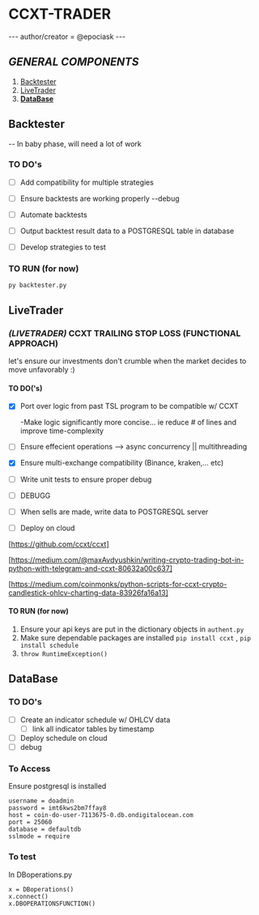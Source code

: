 # CCXT-TRADER

--- author/creator =  @epociask --- 

## ***GENERAL COMPONENTS***
1. [ Backtester ](##Backtester)
2. [ LiveTrader ](##LiveTrader)
3. [__DataBase__](#DataBase)



## Backtester 
-- In baby phase, will need a lot of work 
### TO DO's
- [ ] Add compatibility for multiple strategies
- [ ] Ensure backtests are working properly --debug
- [ ] Automate backtests 
- [ ] Output backtest result data to a POSTGRESQL table in database 
- [ ] Develop strategies to test 


### TO RUN (for now)
``py backtester.py``


## LiveTrader
###  *(LIVETRADER)* CCXT TRAILING STOP LOSS (FUNCTIONAL APPROACH)
let's ensure our investments don't crumble when the market decides to move unfavorably :)

#### TO DO('s)
- [X] Port over logic from past TSL program to be compatible w/ CCXT

    -Make logic significantly more concise... ie reduce # of lines and improve time-complexity 
- [ ] Ensure effecient operations --> async concurrency || multithreading 
- [X] Ensure multi-exchange compatibility (Binance, kraken,... etc)
- [ ] Write unit tests to ensure proper debug
 - [ ] DEBUGG 
- [ ] When sells are made, write data to POSTGRESQL server
- [ ] Deploy on cloud


[https://github.com/ccxt/ccxt]

[https://medium.com/@maxAvdyushkin/writing-crypto-trading-bot-in-python-with-telegram-and-ccxt-80632a00c637]

[https://medium.com/coinmonks/python-scripts-for-ccxt-crypto-candlestick-ohlcv-charting-data-83926fa16a13]


#### TO RUN (for now)
1. Ensure your api keys are put in the dictionary objects in ` authent.py `
2. Make sure dependable packages are installed ` pip install ccxt ` , ` pip install schedule ` 
3. ``throw RuntimeException()``

## DataBase

### TO DO's
- [ ]  Create an indicator schedule w/ OHLCV data
    - [ ] link all indicator tables by timestamp 
- [ ] Deploy schedule on cloud
- [ ] debug

### To Access
Ensure postgresql is installed 
```
username = doadmin
password = imt6kws2bm7ffay8
host = coin-do-user-7113675-0.db.ondigitalocean.com
port = 25060
database = defaultdb
sslmode = require  

```

### To test
In DBoperations.py
```
x = DBoperations()
x.connect()   
x.DBOPERATIONSFUNCTION()
```